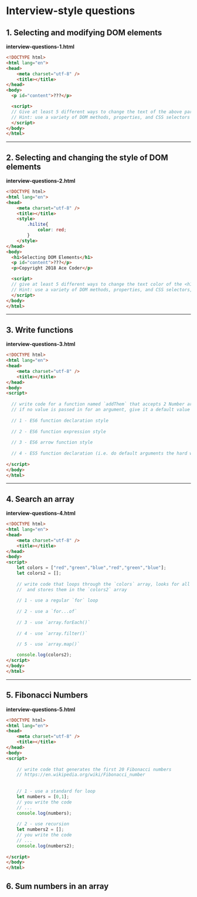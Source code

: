 # Interview-style questions


## 1. Selecting and modifying DOM elements

**interview-questions-1.html**
```html
<!DOCTYPE html>
<html lang="en">
<head>
	<meta charset="utf-8" />
	<title></title>
</head>
<body>
  <p id="content">???</p>

  <script>
  // Give at least 5 different ways to change the text of the above paragraph to 'Hello!'
  // Hint: use a variety of DOM methods, properties, and CSS selectors
  </script>
</body>
</html>
```

<hr>

## 2. Selecting and changing the style of DOM elements

**interview-questions-2.html**
```html
<!DOCTYPE html>
<html lang="en">
<head>
	<meta charset="utf-8" />
	<title></title>
	<style>
		.hilite{
			color: red;
		}
	</style>
</head>
<body>
  <h1>Selecting DOM Elements</h1>
  <p id="content">???</p>
  <p>Copyright 2018 Ace Coder</p>

  <script>
  // give at least 5 different ways to change the text color of the <h1> above to red
  // Hint: use a variety of DOM methods, properties, and CSS selectors, and use the `hilite` class.
  </script>
</body>
</html>
```

<hr>


## 3. Write functions

**interview-questions-3.html**
```html
<!DOCTYPE html>
<html lang="en">
<head>
	<meta charset="utf-8" />
	<title></title>
</head>
<body>
<script>
	
  // write code for a function named `addThem` that accepts 2 Number arguments and returns their sum
  // if no value is passed in for an argument, give it a default value of 0
	
  // 1 - ES6 function declaration style
	
  // 2 - ES6 function expression style
	
  // 3 - ES6 arrow function style
	
  // 4 - ES5 function declaration (i.e. do default arguments the hard way)
	
</script>
</body>
</html>
```

<hr>

## 4. Search an array

**interview-questions-4.html**
```html
<!DOCTYPE html>
<html lang="en">
<head>
	<meta charset="utf-8" />
	<title></title>
</head>
<body>
<script>
	let colors = ["red","green","blue","red","green","blue"];
	let colors2 = [];
	
	// write code that loops through the `colors` array, looks for all instances of the string "red", 
	//  and stores them in the `colors2` array
	
	// 1 - use a regular `for` loop
	
	// 2 - use a `for...of`
	
	// 3 - use `array.forEach()`
	
	// 4 - use `array.filter()`
	
	// 5 - use `array.map()`

	console.log(colors2);
</script>
</body>
</html>
```

<hr>

## 5. Fibonacci Numbers

**interview-questions-5.html**
```html
<!DOCTYPE html>
<html lang="en">
<head>
	<meta charset="utf-8" />
	<title></title>
</head>
<body>
<script>
	
	// write code that generates the first 20 Fibonacci numbers
	// https://en.wikipedia.org/wiki/Fibonacci_number
	
	
	// 1 - use a standard for loop
	let numbers = [0,1];
	// you write the code
	// ...
	console.log(numbers);
		
	// 2 - use recursion
	let numbers2 = [];
	// you write the code
	// ...
	console.log(numbers2);
	
</script>
</body>
</html>
```


## 6. Sum numbers in an array
